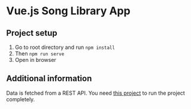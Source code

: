 # Vue.js Song Library App

## Project setup


1. Go to root directory and run `npm install`
2. Then `npm run serve`
3. Open in browser

## Additional information

Data is fetched from a REST API. You need [this project](https://github.com/niklavsricards/song-library-api) to run the project completely.
